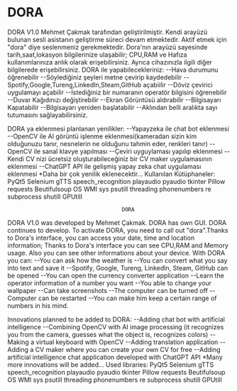 # DORA                                              
DORA V1.0 Mehmet Çakmak tarafından geliştirilmiştir. Kendi arayüzü bulunan sesli asistanın
geliştirme süreci devam etmektedir. Aktif etmek için "dora" diye seslenmeniz gerekmektedir.
Dora'nın arayüzü sayesinde tarih,saat,lokasyon bilgilerinize ulaşabilir; CPU,RAM ve Hafıza
kullanımlarınıza anlık olarak erişebilirsiniz. Ayrıca cihazınızla ilgili diğer bilgilerede
erişebilirsiniz.
DORA ile yapabilecekleriniz:
--Hava durumunu öğrenebilir
--Söylediğiniz şeyleri metne çevirip kaydedebilir
--Spotify,Google,Tureng,LinkedIn,Steam,GitHub açabiilir
--Döviz çevirici uygulamayı açabilir
--İstediğiniz bir numaranın operatör bilgisini öğrenebilir
--Duvar Kağıdınızı değiştirebilir
--Ekran Görüntüsü aldırabilir
--Bilgisayarı Kapatabilir
--Bilgisayarı yeniden başlatabilir
--Aklından belli aralıkta sayı tutumasını sağlayabilirsiniz.

DORA ya eklenmesi planlanan yenilikler:
--Yapayzeka ile chat bot eklenmesi
--OpenCV ile AI görüntü işlenme eklenmesi(kameradan sizin kim olduğunuzu tanır, nesnelerin
ne olduğunu tahmin eder, renkleri tanır)
--OpenCV ile sanal klavye yapılması
--Çeviri uyguylaması yapılıp eklenmesi
--Kendi CV nizi ücretsiz oluşturabileceğiniz bir CV maker uygulamasının eklenmesi
--ChatGPT API ile gelişmiş yapay zeka chat uygulaması eklenmesi
*Daha bir çok yenilik eklenecektir...
Kullanılan Kütüphaneler:
PyQt5
Selenium
gTTS
speech_recognition
playaudio
pyaudio
tkinter
Pillow
requests
Beutifulsoup
OS
WMI
sys
psutill
threading
phonenumbers
re
subprocess
shutill
GPUtill



                                        DORA                                          
DORA V1.0 was developed by Mehmet Çakmak. DORA has own GUI. DORA continues to develop.
To activate DORA, you need to call out "dora".Thanks to Dora's interface, you can access your date,
time and location information; Thanks to Dora's interface you can see CPU,RAM and Memory usage.
Also you can see other informations about your device.
With DORA you can:
--You can ask how the weather is
--You can convert what you say into text and save it
--Spotify, Google, Tureng, LinkedIn, Steam, GitHub can be opened
--You can open the currency converter application
--Learn the operator information of a number you want
--You able to change your wallpaper
--Can take screenshots
--The computer can be turned off
--Computer can be restarted
--You can make him keep a certain range of numbers in his mind.

Innovations planned to be added to DORA:
--Adding chat bot with artificial intelligence
--Combining OpenCV with AI image processing (it recognizes you from the camera,
guesses what the object is, recognizes colors)
--Making a virtual keyboard with OpenCV
--Adding translation application
--Adding a CV maker where you can create your own CV for free
--Adding artificial intelligence chat application developed with ChatGPT API
*Many more innovations will be added...
Used libraries:
PyQt5
Selenium
gTTS
speech_recognition
playaudio
pyaudio
tkinter
Pillow
requests
Beutifulsoup
OS
WMI
sys
psutill
threading
phonenumbers
re
subprocess
shutill
GPUtill

